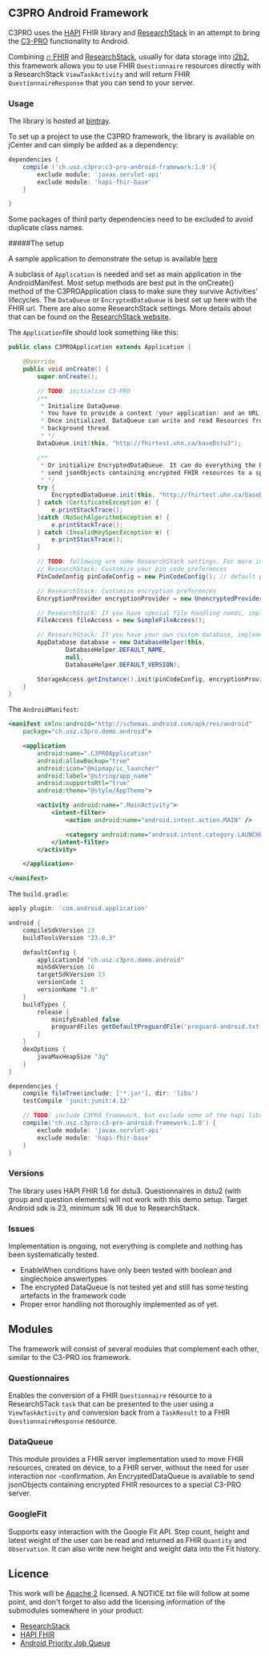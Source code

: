 C3PRO Android Framework
-------
C3PRO uses the [HAPI][hapi] FHIR library and [ResearchStack] in an attempt to bring the [C3-PRO] functionality to Android.

Combining [🔥 FHIR][fhir] and [ResearchStack], usually for data storage into [i2b2][], this framework allows you to use 
FHIR `Questionnaire` resources directly with a ResearchStack `ViewTaskActivity` and will return FHIR `QuestionnaireResponse` that 
you can send to your server.

### Usage
The library is hosted at [bintray].

To set up a project to use the C3PRO framework, the library is available on jCenter and can simply be added as a dependency:
```groovy
dependencies {
    compile ('ch.usz.c3pro:c3-pro-android-framework:1.0'){
        exclude module: 'javax.servlet-api'
        exclude module: 'hapi-fhir-base'
    }

}
```
Some packages of third party dependencies need to be excluded to avoid duplicate class names.

#####The setup

A sample application to demonstrate the setup is available [here][c3-pro-demo]

A subclass of `Application` is needed and set as main application in the AndroidManifest.
Most setup methods are best put in the onCreate() method of the C3PROApplication class to make sure they survive Activities' lifecycles.
The `DataQueue` or `EncryptedDataQueue` is best set up here with the FHIR url.
There are also some ResearchStack settings. More details about that can be found on the [ResearchStack website][researchstack].

The `Application`file should look something like this:
```java
public class C3PROApplication extends Application {

    @Override
    public void onCreate() {
        super.onCreate();

        // TODO: initialize C3-PRO
        /**
         * Initialize DataQueue:
         * You have to provide a context (your application) and an URL to the FHIR Server.
         * Once initialized, DataQueue can write and read Resources from your server in a
         * background thread.
         * */
        DataQueue.init(this, "http://fhirtest.uhn.ca/baseDstu3");

        /**
         * Or initialize EncryptedDataQueue. It can do everything the DataQueue can do plus it can
         * send jsonObjects containing encrypted FHIR resources to a special C3-PRO server.
         * */
        try {
            EncryptedDataQueue.init(this, "http://fhirtest.uhn.ca/baseDstu3", "http://encrypted.c3-pro.org", "enc/public.crt", "");
        } catch (CertificateException e) {
            e.printStackTrace();
        }catch (NoSuchAlgorithmException e) {
            e.printStackTrace();
        } catch (InvalidKeySpecException e) {
            e.printStackTrace();
        }

        // TODO: following are some ResearchStack settings. For more info, visit http://researchstack.org
        // ResearchStack: Customize your pin code preferences
        PinCodeConfig pinCodeConfig = new PinCodeConfig(); // default pin config (4-digit, 1 min lockout)

        // ResearchStack: Customize encryption preferences
        EncryptionProvider encryptionProvider = new UnencryptedProvider(); // No pin, no encryption

        // ResearchStack: If you have special file handling needs, implement FileAccess
        FileAccess fileAccess = new SimpleFileAccess();

        // ResearchStack: If you have your own custom database, implement AppDatabase
        AppDatabase database = new DatabaseHelper(this,
                DatabaseHelper.DEFAULT_NAME,
                null,
                DatabaseHelper.DEFAULT_VERSION);

        StorageAccess.getInstance().init(pinCodeConfig, encryptionProvider, fileAccess, database);
    }
}
```
The `AndroidManifest`:
```xml
<manifest xmlns:android="http://schemas.android.com/apk/res/android"
    package="ch.usz.c3pro.demo.android">

    <application
        android:name=".C3PROApplication"
        android:allowBackup="true"
        android:icon="@mipmap/ic_launcher"
        android:label="@string/app_name"
        android:supportsRtl="true"
        android:theme="@style/AppTheme">

        <activity android:name=".MainActivity">
            <intent-filter>
                <action android:name="android.intent.action.MAIN" />

                <category android:name="android.intent.category.LAUNCHER" />
            </intent-filter>
        </activity>

    </application>

</manifest>
```
The `build.gradle`:
```groovy
apply plugin: 'com.android.application'

android {
    compileSdkVersion 23
    buildToolsVersion "23.0.3"

    defaultConfig {
        applicationId "ch.usz.c3pro.demo.android"
        minSdkVersion 16
        targetSdkVersion 23
        versionCode 1
        versionName "1.0"
    }
    buildTypes {
        release {
            minifyEnabled false
            proguardFiles getDefaultProguardFile('proguard-android.txt'), 'proguard-rules.pro'
        }
    }
    dexOptions {
        javaMaxHeapSize "3g"
    }
}

dependencies {
    compile fileTree(include: ['*.jar'], dir: 'libs')
    testCompile 'junit:junit:4.12'

    // TODO: include C3PRO framework, but exclude some of the hapi library
    compile('ch.usz.c3pro:c3-pro-android-framework:1.0') {
        exclude module: 'javax.servlet-api'
        exclude module: 'hapi-fhir-base'
    }
}
```
### Versions

The library uses HAPI FHIR 1.6 for dstu3. Questionnaires in dstu2 (with group and question elements) will not work with this demo setup. 
Target Android sdk is 23, minimum sdk 16 due to ResearchStack.

### Issues

Implementation is ongoing, not everything is complete and nothing has been systematically tested.
- EnableWhen conditions have only been tested with boolean and singlechoice answertypes
- The encrypted DataQueue is not tested yet and still has some testing artefacts in the framework code
- Proper error handling not thoroughly implemented as of yet.

Modules
-------
The framework will consist of several modules that complement each other, similar to the C3-PRO ios framework.

### Questionnaires

Enables the conversion of a FHIR `Questionnaire` resource to a ResearchSTack `task` that can be presented to the user using a 
`ViewTaskActivity` and conversion back from a `TaskResult` to a FHIR `QuestionnaireResponse` resource.

### DataQueue

This module provides a FHIR server implementation used to move FHIR resources, created on device, to a FHIR 
server, without the need for user interaction nor -confirmation. An EncryptedDataQueue is available to send jsonObjects containing encrypted FHIR resources to a special C3-PRO server. 

### GoogleFit

Supports easy interaction with the Google Fit API. Step count, height and latest weight of the user can be read and returned as FHIR `Quantity` and `Observation`.
It can also write new height and weight data into the Fit history.

Licence
-------
This work will be [Apache 2][apache] licensed. A NOTICE.txt file will follow at some point, and don't forget to also add the licensing information of the submodules somewhere in your product:
- [ResearchStack][researchstack]
- [HAPI FHIR][hapi]
- [Android Priority Job Queue][jobqueue]

[hapi]: http://hapifhir.io
[researchstack]: http://researchstack.org
[C3-PRO]: http://c3-pro.org
[fhir]: http://hl7.org/fhir/
[researchkit]: http://researchkit.github.io
[i2b2]: https://www.i2b2.org
[apache]: http://www.apache.org/licenses/LICENSE-2.0
[jobqueue]: https://github.com/yigit/android-priority-jobqueue
[C3-PRO-android]:https://github.com/manuelaCalavera/c3-pro-android-framework
[c3-pro-demo]:https://github.com/manuelaCalavera/c3-pro-demo-android
[bintray]:https://bintray.com/manuelacalavera/maven/c3-pro-android-framework/view
